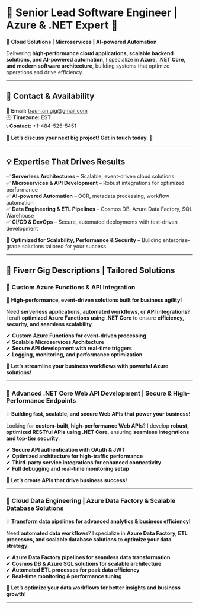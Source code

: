 # 🚀 Senior Lead Software Engineer | Azure & .NET Expert 🚀  
🔹 **Cloud Solutions | Microservices | AI-powered Automation**  

Delivering **high-performance cloud applications, scalable backend solutions, and AI-powered automation**, I specialize in **Azure, .NET Core, and modern software architecture**, building systems that optimize operations and drive efficiency.  

---

## 📩 Contact & Availability  
📧 **Email:** traun.an.gig@gmail.com  
🕒 **Timezone:** EST  
📞 **Contact:** +1-484-525-5451  

💬 **Let’s discuss your next big project! Get in touch today.** 🚀  

---

## 💡 Expertise That Drives Results  
✅ **Serverless Architectures** – Scalable, event-driven cloud solutions  
✅ **Microservices & API Development** – Robust integrations for optimized performance  
✅ **AI-powered Automation** – OCR, metadata processing, workflow automation  
✅ **Data Engineering & ETL Pipelines** – Cosmos DB, Azure Data Factory, SQL Warehouse  
✅ **CI/CD & DevOps** – Secure, automated deployments with test-driven development  

📌 **Optimized for Scalability, Performance & Security** – Building enterprise-grade solutions tailored for your success.  

---

## 🌟 Fiverr Gig Descriptions | Tailored Solutions  

### 🚀 Custom Azure Functions & API Integration  
🔹 **High-performance, event-driven solutions built for business agility!**  

Need **serverless applications, automated workflows, or API integrations**? I craft **optimized Azure Functions using .NET Core** to ensure **efficiency, security, and seamless scalability**.  

✔ **Custom Azure Functions for event-driven processing**  
✔ **Scalable Microservices Architecture**  
✔ **Secure API development with real-time triggers**  
✔ **Logging, monitoring, and performance optimization**  

📩 **Let’s streamline your business workflows with powerful Azure solutions!**  

---

### 🔹 Advanced .NET Core Web API Development | Secure & High-Performance Endpoints  
💡 **Building fast, scalable, and secure Web APIs that power your business!**  

Looking for **custom-built, high-performance Web APIs**? I develop **robust, optimized RESTful APIs using .NET Core**, ensuring **seamless integrations and top-tier security**.  

✔ **Secure API authentication with OAuth & JWT**  
✔ **Optimized architecture for high-traffic performance**  
✔ **Third-party service integrations for enhanced connectivity**  
✔ **Full debugging and real-time monitoring setup**  

🚀 **Let’s create APIs that drive business success!**  

---

### 🔹 Cloud Data Engineering | Azure Data Factory & Scalable Database Solutions  
💡 **Transform data pipelines for advanced analytics & business efficiency!**  

Need **automated data workflows**? I specialize in **Azure Data Factory, ETL processes, and scalable database solutions** to **optimize your data strategy**.  

✔ **Azure Data Factory pipelines for seamless data transformation**  
✔ **Cosmos DB & Azure SQL solutions for scalable architecture**  
✔ **Automated ETL processes for peak data efficiency**  
✔ **Real-time monitoring & performance tuning**  

📩 **Let’s optimize your data workflows for better insights and business growth!**  

---
